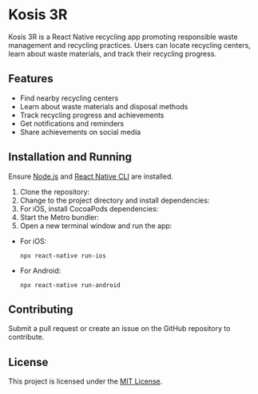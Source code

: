 # Kosis 3R

Kosis 3R is a React Native recycling app promoting responsible waste management and recycling practices. Users can locate recycling centers, learn about waste materials, and track their recycling progress.

## Features

- Find nearby recycling centers
- Learn about waste materials and disposal methods
- Track recycling progress and achievements
- Get notifications and reminders
- Share achievements on social media

## Installation and Running

Ensure [Node.js](https://nodejs.org/en/download/) and [React Native CLI](https://reactnative.dev/docs/environment-setup) are installed.

1. Clone the repository:
2. Change to the project directory and install dependencies:
3. For iOS, install CocoaPods dependencies:
4. Start the Metro bundler:
5. Open a new terminal window and run the app:
- For iOS:
  ```
  npx react-native run-ios
  ```
- For Android:
  ```
  npx react-native run-android
  ```

## Contributing

Submit a pull request or create an issue on the GitHub repository to contribute.

## License

This project is licensed under the [MIT License](https://opensource.org/licenses/MIT).
